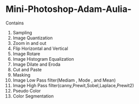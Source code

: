 # Mini-Photoshop-Adam-Aulia-
Contains 
1. Sampling 
2. Image Quantization 
3. Zoom in and out
4. Flip Horizontal and Vertical
5. Image Rotare
6. Image Histogram Equalization
7. Image Dilate and Eroda
8. Cut and Paste
9. Masking
10. Image Low Pass filter(Mediam , Mode , and Mean)
11. Image High Pass filter(canny,Prewit,Sobel,Laplace,Prewit2)
12. Pseudo Color
13. Color Segmentation
